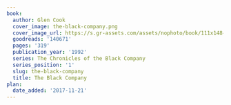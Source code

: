 ```yaml
---
book:
  author: Glen Cook
  cover_image: the-black-company.png
  cover_image_url: https://s.gr-assets.com/assets/nophoto/book/111x148-bcc042a9c91a29c1d680899eff700a03.png
  goodreads: '140671'
  pages: '319'
  publication_year: '1992'
  series: The Chronicles of the Black Company
  series_position: '1'
  slug: the-black-company
  title: The Black Company
plan:
  date_added: '2017-11-21'
---
```

